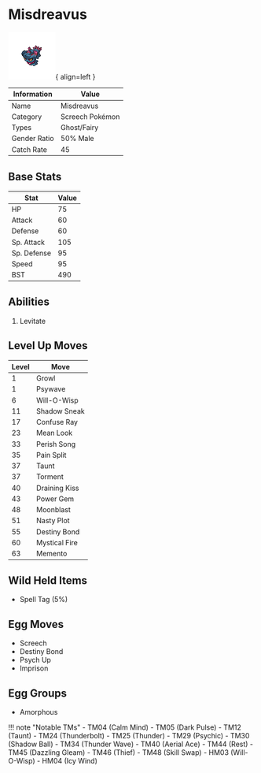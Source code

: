 # Misdreavus

![Misdreavus](../images/pokemon/200.png){ align=left }

| Information | Value |
|------------|--------|
| Name | Misdreavus |
| Category | Screech Pokémon |
| Types | Ghost/Fairy |
| Gender Ratio | 50% Male |
| Catch Rate | 45 |

## Base Stats

| Stat | Value |
|------|-------|
| HP | 75 |
| Attack | 60 |
| Defense | 60 |
| Sp. Attack | 105 |
| Sp. Defense | 95 |
| Speed | 95 |
| BST | 490 |

## Abilities
1. Levitate

## Level Up Moves
| Level | Move |
|-------|------|
| 1 | Growl |
| 1 | Psywave |
| 6 | Will-O-Wisp |
| 11 | Shadow Sneak |
| 17 | Confuse Ray |
| 23 | Mean Look |
| 33 | Perish Song |
| 35 | Pain Split |
| 37 | Taunt |
| 37 | Torment |
| 40 | Draining Kiss |
| 43 | Power Gem |
| 48 | Moonblast |
| 51 | Nasty Plot |
| 55 | Destiny Bond |
| 60 | Mystical Fire |
| 63 | Memento |

## Wild Held Items
- Spell Tag (5%)

## Egg Moves
- Screech
- Destiny Bond
- Psych Up
- Imprison

## Egg Groups
- Amorphous

!!! note "Notable TMs"
    - TM04 (Calm Mind)
    - TM05 (Dark Pulse)
    - TM12 (Taunt)
    - TM24 (Thunderbolt)
    - TM25 (Thunder)
    - TM29 (Psychic)
    - TM30 (Shadow Ball)
    - TM34 (Thunder Wave)
    - TM40 (Aerial Ace)
    - TM44 (Rest)
    - TM45 (Dazzling Gleam)
    - TM46 (Thief)
    - TM48 (Skill Swap)
    - HM03 (Will-O-Wisp)
    - HM04 (Icy Wind)
